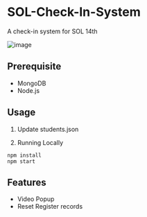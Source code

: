 # SOL-Check-In-System
A check-in system for SOL 14th

![image](https://user-images.githubusercontent.com/7900936/55672205-e7f8ef80-58ca-11e9-99ad-b67cdfbb0d2e.png)



## Prerequisite

- MongoDB
- Node.js

## Usage

1. Update students.json

2. Running Locally
```
npm install
npm start
```


## Features

- Video Popup
- Reset Register records
